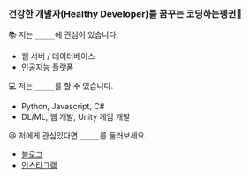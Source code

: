 ### 건강한 개발자(Healthy Developer)를 꿈꾸는 코딩하는펭귄🐧


📚 저는 `_____`에 관심이 있습니다.
* 웹 서버 / 데이터베이스
* 인공지능 플랫폼


💻 저는 `_____`를 할 수 있습니다.
* Python, Javascript, C#
* DL/ML, 웹 개발, Unity 게임 개발


😆 저에게 관심있다면 `_____`를 둘러보세요.
* [블로그](https://cooding-penguin.netlify.app/)
* [인스타그램](https://www.instagram.com/cooding_penguin/)
